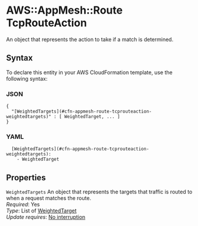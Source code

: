# AWS::AppMesh::Route TcpRouteAction<a name="aws-properties-appmesh-route-tcprouteaction"></a>

An object that represents the action to take if a match is determined\.

## Syntax<a name="aws-properties-appmesh-route-tcprouteaction-syntax"></a>

To declare this entity in your AWS CloudFormation template, use the following syntax:

### JSON<a name="aws-properties-appmesh-route-tcprouteaction-syntax.json"></a>

```
{
  "[WeightedTargets](#cfn-appmesh-route-tcprouteaction-weightedtargets)" : [ WeightedTarget, ... ]
}
```

### YAML<a name="aws-properties-appmesh-route-tcprouteaction-syntax.yaml"></a>

```
  [WeightedTargets](#cfn-appmesh-route-tcprouteaction-weightedtargets): 
    - WeightedTarget
```

## Properties<a name="aws-properties-appmesh-route-tcprouteaction-properties"></a>

`WeightedTargets`  <a name="cfn-appmesh-route-tcprouteaction-weightedtargets"></a>
An object that represents the targets that traffic is routed to when a request matches the route\.  
*Required*: Yes  
*Type*: List of [WeightedTarget](aws-properties-appmesh-route-weightedtarget.md)  
*Update requires*: [No interruption](https://docs.aws.amazon.com/AWSCloudFormation/latest/UserGuide/using-cfn-updating-stacks-update-behaviors.html#update-no-interrupt)